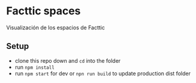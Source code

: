 # Facttic spaces

Visualización de los espacios de Facttic

## Setup

- clone this repo down and `cd` into the folder
- run `npm install`
- run `npm start` for dev or `npn run build` to update production dist folder

